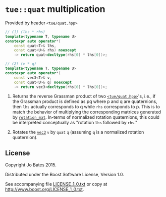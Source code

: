 `tue::quat` multiplication
==========================
Provided by header [`<tue/quat.hpp>`](../../headers/quat.md)

```c++
// (1) (lhs * rhs)
template<typename T, typename U>
constexpr auto operator*(
    const quat<T>& lhs,
    const quat<U>& rhs) noexcept
    -> return quat<decltype(rhs[0] * lhs[0])>;

// (2) (v * q)
template<typename T, typename U>
constexpr auto operator*(
    const vec3<T>& v,
    const quat<U>& q) noexcept
    -> return vec3<decltype(rhs[0] * lhs[0])>;
```

1. Returns the reverse Grassman product of two
   [`<tue/quat.hpp>`](../../headers/quat.md)'s, i.e., if the Grassman product is
   defined as pq where p and q are quaternions, then `lhs` actually corresponds
   to q while `rhs` corresponds to p. This is to match the behavior of
   multiplying the corresponding matrices generated by
   [`rotation_mat`](../../functions/math/rotation_mat.md). In-terms of
   normalized rotation quaternions, this could be interpreted conceptually as
   "rotation `lhs` followed by `rhs`."

2. Rotates the [`vec3`](../../headers/vec.md) `v` by `quat` `q` (assuming `q`
   is a normalized rotation quaternion).

License
-------
Copyright Jo Bates 2015.

Distributed under the Boost Software License, Version 1.0.

See accompanying file [LICENSE_1_0.txt](../../../LICENSE_1_0.txt) or copy at
http://www.boost.org/LICENSE_1_0.txt.
